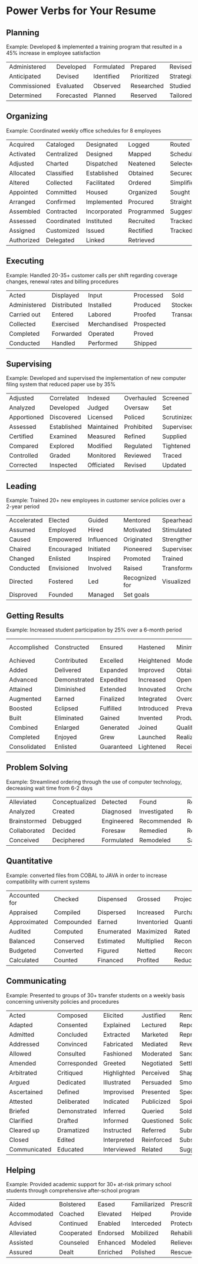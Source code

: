 # Power Verbs for Your Resume

## Planning

Example: Developed & implemented a training program that resulted in a 45% increase in employee satisfaction

|              |            |            |             |            |
| ------------ | ---------- | ---------- | ----------- | ---------- |
| Administered | Developed  | Formulated | Prepared    | Revised    |
| Anticipated  | Devised    | Identified | Prioritized | Strategize |
| Commissioned | Evaluated  | Observed   | Researched  | Studied    |
| Determined   | Forecasted | Planned    | Reserved    | Tailored   |

## Organizing

Example: Coordinated weekly office schedules for 8 employees

|            |             |              |            |              |
| ---------- | ----------- | ------------ | ---------- | ------------ |
| Acquired   | Cataloged   | Designated   | Logged     | Routed       |
| Activated  | Centralized | Designed     | Mapped     | Scheduled    |
| Adjusted   | Charted     | Dispatched   | Neatened   | Selected     |
| Allocated  | Classified  | Established  | Obtained   | Secured      |
| Altered    | Collected   | Facilitated  | Ordered    | Simplified   |
| Appointed  | Committed   | Housed       | Organized  | Sought       |
| Arranged   | Confirmed   | Implemented  | Procured   | Straightened |
| Assembled  | Contracted  | Incorporated | Programmed | Suggested    |
| Assessed   | Coordinated | Instituted   | Recruited  | Tracked      |
| Assigned   | Customized  | Issued       | Rectified  | Tracked      |
| Authorized | Delegated   | Linked       | Retrieved  |

## Executing

Example: Handled 20-35+ customer calls per shift regarding coverage changes, renewal rates and billing procedures

|              |             |              |            |            |
| ------------ | ----------- | ------------ | ---------- | ---------- |
| Acted        | Displayed   | Input        | Processed  | Sold       |
| Administered | Distributed | Installed    | Produced   | Stocked    |
| Carried out  | Entered     | Labored      | Proofed    | Transacted |
| Collected    | Exercised   | Merchandised | Prospected |
| Completed    | Forwarded   | Operated     | Proved     |
| Conducted    | Handled     | Performed    | Shipped    |

## Supervising

Example: Developed and supervised the implementation of new computer filing system that reduced paper use by 35%

|             |             |            |            |             |
| ----------- | ----------- | ---------- | ---------- | ----------- |
| Adjusted    | Correlated  | Indexed    | Overhauled | Screened    |
| Analyzed    | Developed   | Judged     | Oversaw    | Set         |
| Apportioned | Discovered  | Licensed   | Policed    | Scrutinized |
| Assessed    | Established | Maintained | Prohibited | Supervised  |
| Certified   | Examined    | Measured   | Refined    | Supplied    |
| Compared    | Explored    | Modified   | Regulated  | Tightened   |
| Controlled  | Graded      | Monitored  | Reviewed   | Traced      |
| Corrected   | Inspected   | Officiated | Revised    | Updated     |

## Leading

Example: Trained 20+ new employees in customer service policies over a 2-year period

|             |            |            |                |              |
| ----------- | ---------- | ---------- | -------------- | ------------ |
| Accelerated | Elected    | Guided     | Mentored       | Spearheaded  |
| Assumed     | Employed   | Hired      | Motivated      | Stimulated   |
| Caused      | Empowered  | Influenced | Originated     | Strengthened |
| Chaired     | Encouraged | Initiated  | Pioneered      | Supervised   |
| Changed     | Enlisted   | Inspired   | Promoted       | Trained      |
| Conducted   | Envisioned | Involved   | Raised         | Transformed  |
| Directed    | Fostered   | Led        | Recognized for | Visualized   |
| Disproved   | Founded    | Managed    | Set goals      |

## Getting Results

Example: Increased student participation by 25% over a 6-month period

|              |              |            |            |              |                  |
| ------------ | ------------ | ---------- | ---------- | ------------ | ---------------- |
| Accomplished | Constructed  | Ensured    | Hastened   | Minimized    | Reduced (losses) |
| Achieved     | Contributed  | Excelled   | Heightened | Modernized   | Rejuvenated      |
| Added        | Delivered    | Expanded   | Improved   | Obtained     | Renovated        |
| Advanced     | Demonstrated | Expedited  | Increased  | Opened       | Restored         |
| Attained     | Diminished   | Extended   | Innovated  | Orchestrated | Targeted         |
| Augmented    | Earned       | Finalized  | Integrated | Overcame     | Uncovered        |
| Boosted      | Eclipsed     | Fulfilled  | Introduced | Prevailed    |
| Built        | Eliminated   | Gained     | Invented   | Produced     |
| Combined     | Enlarged     | Generated  | Joined     | Qualified    |
| Completed    | Enjoyed      | Grew       | Launched   | Realized     |
| Consolidated | Enlisted     | Guaranteed | Lightened  | Received     |

## Problem Solving

Example: Streamlined ordering through the use of computer technology, decreasing wait time from 6-2 days

|              |                |            |              |             |             |
| ------------ | -------------- | ---------- | ------------ | ----------- | ----------- |
| Alleviated   | Conceptualized | Detected   | Found        | Repaired    | Solved      |
| Analyzed     | Created        | Diagnosed  | Investigated | Revamped    | Synthesized |
| Brainstormed | Debugged       | Engineered | Recommended  | Revitalized | Theorized   |
| Collaborated | Decided        | Foresaw    | Remedied     | Revived     |
| Conceived    | Deciphered     | Formulated | Remodeled    | Satisfied   |

## Quantitative

Example: converted files from COBAL to JAVA in order to increase compatibility with current systems

|               |            |            |             |            |           |
| ------------- | ---------- | ---------- | ----------- | ---------- | --------- |
| Accounted for | Checked    | Dispensed  | Grossed     | Projected  | Tabulated |
| Appraised     | Compiled   | Dispersed  | Increased   | Purchased  | Totaled   |
| Approximated  | Compounded | Earned     | Inventoried | Quantified |
| Audited       | Computed   | Enumerated | Maximized   | Rated      |
| Balanced      | Conserved  | Estimated  | Multiplied  | Reconciled |
| Budgeted      | Converted  | Figured    | Netted      | Recorded   |
| Calculated    | Counted    | Financed   | Profited    | Reduced    |

## Communicating

Example: Presented to groups of 30+ transfer students on a weekly basis concerning university policies and procedures

|              |              |             |            |               |              |
| ------------ | ------------ | ----------- | ---------- | ------------- | ------------ |
| Acted        | Composed     | Elicited    | Justified  | Rendered      | Summarized   |
| Adapted      | Consented    | Explained   | Lectured   | Reported      | Supplemented |
| Admitted     | Concluded    | Extracted   | Marketed   | Represented   | Supported    |
| Addressed    | Convinced    | Fabricated  | Mediated   | Revealed      | Surveyed     |
| Allowed      | Consulted    | Fashioned   | Moderated  | Sanctioned    | Synthesized  |
| Amended      | Corresponded | Greeted     | Negotiated | Settled       | Systematized |
| Arbitrated   | Critiqued    | Highlighted | Perceived  | Shaped        | Tested       |
| Argued       | Dedicated    | Illustrated | Persuaded  | Smoothed      | Taught       |
| Ascertained  | Defined      | Improvised  | Presented  | Specified     | Translated   |
| Attested     | Deliberated  | Indicated   | Publicized | Spoke         | Transmitted  |
| Briefed      | Demonstrated | Inferred    | Queried    | Sold          | Verified     |
| Clarified    | Drafted      | Informed    | Questioned | Solicited     | Welcomed     |
| Cleared up   | Dramatized   | Instructed  | Referred   | Submitted     | Wrote        |
| Closed       | Edited       | Interpreted | Reinforced | Substantiated |
| Communicated | Educated     | Interviewed | Related    | Suggested     |

## Helping

Example: Provided academic support for 30+ at-risk primary school students through comprehensive after-school program

|              |            |          |              |               |           |
| ------------ | ---------- | -------- | ------------ | ------------- | --------- |
| Aided        | Bolstered  | Eased    | Familiarized | Prescribed    | Returned  |
| Accommodated | Coached    | Elevated | Helped       | Provided      | Saved     |
| Advised      | Continued  | Enabled  | Interceded   | Protected     | Served    |
| Alleviated   | Cooperated | Endorsed | Mobilized    | Rehabilitated | Sustained |
| Assisted     | Counseled  | Enhanced | Modeled      | Relieved      | Tutored   |
| Assured      | Dealt      | Enriched | Polished     | Rescued       | Validated |
